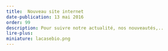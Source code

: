 ```yaml
---
title:  Nouveau site internet
date-publication: 13 mai 2016
order: 99
description: Pour suivre notre actualité, nos nouveautés,..
lire-plus:
miniature: lacasebio.png
---
```


<!--fin-excerpt-->
<!-- ******************************** -->
<!-- **** début contenu détaillé **** -->


<!-- **** fin contenu détaillé **** -->
<!-- ****************************** -->



